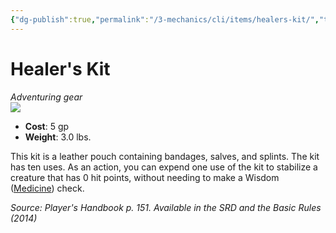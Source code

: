 ```yaml
---
{"dg-publish":true,"permalink":"/3-mechanics/cli/items/healers-kit/","tags":["ttrpg-cli/compendium/src/5e/phb","ttrpg-cli/item/gear/","ttrpg-cli/item/rarity/none"]}
---
```


# Healer's Kit
*Adventuring gear*  
![](3-Mechanics/CLI/items/img/healers-kit.webp#right)

- **Cost**: 5 gp
- **Weight**: 3.0 lbs.

This kit is a leather pouch containing bandages, salves, and splints. The kit has ten uses. As an action, you can expend one use of the kit to stabilize a creature that has 0 hit points, without needing to make a Wisdom ([Medicine](3-Mechanics/CLI/rules/skills.md#Medicine)) check.

*Source: Player's Handbook p. 151. Available in the <span title='Systems Reference Document (5.1)'>SRD</span> and the Basic Rules (2014)*